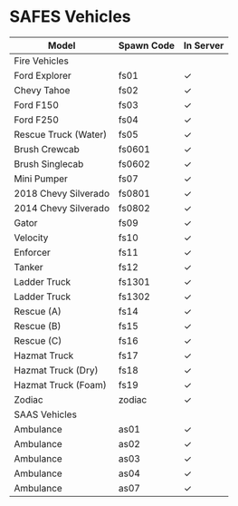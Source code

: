 # SAFES Vehicles

| Model | Spawn Code | In Server |
| ---- | ----------- | --- |
| Fire Vehicles |
| Ford Explorer | fs01| ✓ |  ✓ |
| Chevy Tahoe | fs02 | ✓ |  ✓ |
| Ford F150 | fs03 | ✓ | ✓ |
| Ford F250 | fs04 | ✓ | ✓ |
| Rescue Truck (Water) | fs05 | ✓ | ✓ |
| Brush Crewcab | fs0601 | ✓ | ✓ |
| Brush Singlecab | fs0602 | ✓ | ✓ |
| Mini Pumper | fs07 | ✓ | ✓ |
| 2018 Chevy Silverado | fs0801 | ✓ | ✓ |
| 2014 Chevy Silverado | fs0802 | ✓ | ✓ |
| Gator | fs09 | ✓ | ✓ |
| Velocity | fs10 | ✓ | ✓ |
| Enforcer | fs11 | ✓ | ✓ |
| Tanker | fs12 | ✓ | ✓ |
| Ladder Truck | fs1301 | ✓ | ✓ |
| Ladder Truck | fs1302 | ✓ | ✓ |
| Rescue (A) | fs14 | ✓ | ✓ |
| Rescue (B) | fs15 | ✓ | ✓ |
| Rescue (C) | fs16 | ✓ | ✓ |
| Hazmat Truck | fs17 | ✓ | ✓ |
| Hazmat Truck (Dry) | fs18 | ✓ | ✓ |
| Hazmat Truck (Foam) | fs19 | ✓ | ✓ |
| Zodiac | zodiac | ✓ | ✓ |
| SAAS Vehicles |
| Ambulance | as01 | ✓ | ✓ |
| Ambulance | as02 | ✓ | ✓ |
| Ambulance | as03 | ✓ | ✓ |
| Ambulance | as04 | ✓ | ✓ |
| Ambulance | as07 | ✓ | ✓ |


